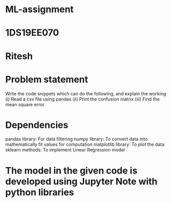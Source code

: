 # ML-assignment
# 1DS19EE070 
# Ritesh
# Problem statement
Write the code snippets which can do the following, and explain the working  (i)  Read a csv file using pandas                                                                                                                                                  (ii) Print the confusion matrix                                                                                                                                                    (iii) Find the mean square error

# Dependencies
pandas library: For data filtering
numpy library: To convert data into mathematically fit values for computation
matplotlib library: To plot the data
sklearn methods: To implement Linear Regression model
# The model in the given code is developed using Jupyter Note with python libraries
